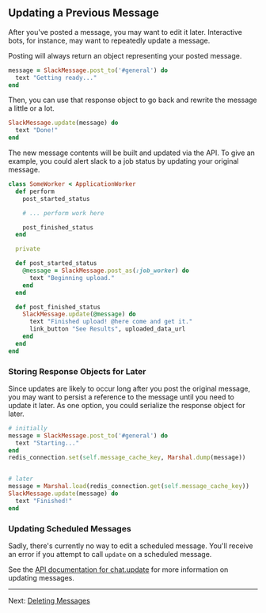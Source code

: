 ## Updating a Previous Message

After you've posted a message, you may want to edit it later. Interactive bots,
for instance, may want to repeatedly update a message.

Posting will always return an object representing your posted message.

```ruby
message = SlackMessage.post_to('#general') do
  text "Getting ready..."
end
```

Then, you can use that response object to go back and rewrite the message a
little or a lot.

```ruby
SlackMessage.update(message) do
  text "Done!"
end
```

The new message contents will be built and updated via the API. To give an
example, you could alert slack to a job status by updating your original
message.


```ruby
class SomeWorker < ApplicationWorker
  def perform
    post_started_status

    # ... perform work here

    post_finished_status
  end

  private

  def post_started_status
    @message = SlackMessage.post_as(:job_worker) do
      text "Beginning upload."
    end
  end

  def post_finished_status
    SlackMessage.update(@message) do
      text "Finished upload! @here come and get it."
      link_button "See Results", uploaded_data_url
    end
  end
end
```

### Storing Response Objects for Later

Since updates are likely to occur long after you post the original message, you
may want to persist a reference to the message until you need to update it
later. As one option, you could serialize the response object for later.

```ruby
# initially
message = SlackMessage.post_to('#general') do
  text "Starting..."
end
redis_connection.set(self.message_cache_key, Marshal.dump(message))


# later
message = Marshal.load(redis_connection.get(self.message_cache_key))
SlackMessage.update(message) do
  text "Finished!"
end
```

### Updating Scheduled Messages

Sadly, there's currently no way to edit a scheduled message. You'll receive an
error if you attempt to call `update` on a scheduled message.

See the [API documentation for
chat.update](https://api.slack.com/methods/chat.update) for more information on
updating messages.

---

Next: [Deleting Messages](https://jmmastey.github.io/slack_message/05_deleting_messages)
